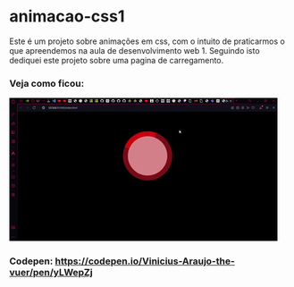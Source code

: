 # animacao-css1
Este é um projeto sobre animações em css, com o intuito de praticarmos o que apreendemos na aula de desenvolvimento web 1. Seguindo isto dediquei este projeto sobre uma pagina de carregamento.
### Veja como ficou:
![Funcionamento do Projeto](https://github.com/Viniciussinc/animacao-css1/blob/main/Spin.gif)
### Codepen: https://codepen.io/Vinicius-Araujo-the-vuer/pen/yLWepZj
